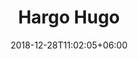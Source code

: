 ---
title: "Hargo Hugo"
date: 2018-12-28T11:02:05+06:00 
# type dont remove or customize
type : "docs"
---